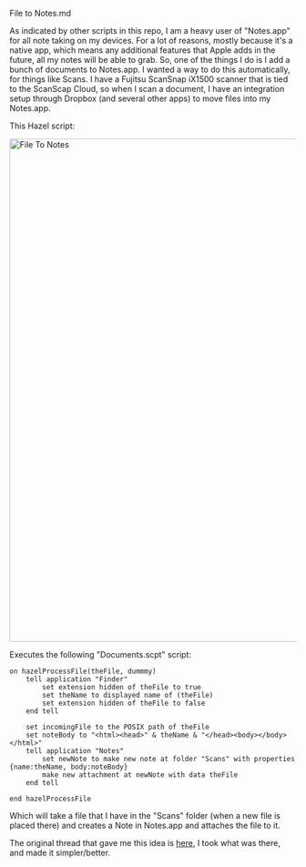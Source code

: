 File to Notes.md

As indicated by other scripts in this repo, I am a heavy user of "Notes.app" for all note taking on my devices.  For a lot of reasons, mostly because it's a native app, which means any additional features that Apple adds in the future, all my notes will be able to grab.  So, one of the things I do is I add a bunch of documents to Notes.app.  I wanted a way to do this automatically, for things like Scans.  I have a Fujitsu ScanSnap iX1500 scanner that is tied to the ScanScap Cloud, so when I scan a document, I have an integration setup through Dropbox (and several other apps) to move files into my Notes.app.

This Hazel script:

<img width="884" alt="File To Notes" src="https://user-images.githubusercontent.com/2027717/232879065-13e6fb05-ce5e-4b81-9769-d11f19223502.png">


Executes the following "Documents.scpt" script:

```
on hazelProcessFile(theFile, dummmy)
	tell application "Finder"
		set extension hidden of theFile to true
		set theName to displayed name of (theFile)
		set extension hidden of theFile to false
	end tell
	
	set incomingFile to the POSIX path of theFile
	set noteBody to "<html><head>" & theName & "</head><body></body></html>"
	tell application "Notes"
		set newNote to make new note at folder "Scans" with properties {name:theName, body:noteBody}
		make new attachment at newNote with data theFile
	end tell
	
end hazelProcessFile
```

Which will take a file that I have in the "Scans" folder (when a new file is placed there) and creates a Note in Notes.app and attaches the file to it.

The original thread that gave me this idea is [here](https://www.noodlesoft.com/forums/viewtopic.php?f=3&t=7373), I took what was there, and made it simpler/better.
